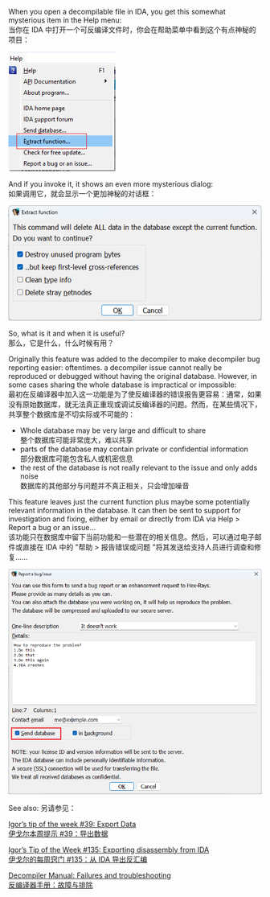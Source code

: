 When you open a decompilable file in IDA, you get this somewhat mysterious item in the Help menu:  
当你在 IDA 中打开一个可反编译文件时，你会在帮助菜单中看到这个有点神秘的项目：

![](assets/2023/07/extractfunc1.png)

And if you invoke it, it shows an even more mysterious dialog:  
如果调用它，就会显示一个更加神秘的对话框：

![](assets/2023/07/extractfunc2.png)

So, what is it and when it is useful?  
那么，它是什么，什么时候有用？

Originally this feature was added to the decompiler to make decompiler bug reporting easier: oftentimes. a decompiler issue cannot really be reproduced or debugged without having the original database. However, in some cases sharing the whole database is impractical or impossible:  
最初在反编译器中加入这一功能是为了使反编译器的错误报告更容易：通常，如果没有原始数据库，就无法真正重现或调试反编译器的问题。然而，在某些情况下，共享整个数据库是不切实际或不可能的：

-   Whole database may be very large and difficult to share  
    整个数据库可能非常庞大，难以共享
-   parts of the database may contain private or confidential information  
    部分数据库可能包含私人或机密信息
-   the rest of the database is not really relevant to the issue and only adds noise  
    数据库的其他部分与问题并不真正相关，只会增加噪音

This feature leaves just the current function plus maybe some potentially relevant information in the database. It can then be sent to support for investigation and fixing, either by email or directly from IDA via Help > Report a bug or an issue…  
该功能只在数据库中留下当前功能和一些潜在的相关信息。然后，可以通过电子邮件或直接在 IDA 中的 "帮助 > 报告错误或问题 "将其发送给支持人员进行调查和修复......

![](assets/2023/07/extractfunc3.png)

See also: 另请参见：

[Igor’s tip of the week #39: Export Data  
伊戈尔本周提示 #39：导出数据](https://hex-rays.com/blog/igors-tip-of-the-week-39-export-data/)

[Igor’s Tip of the Week #135: Exporting disassembly from IDA  
伊戈尔的每周窍门 #135：从 IDA 导出反汇编](https://hex-rays.com/blog/igors-tip-of-the-week-135-exporting-disassembly-from-ida/)

[Decompiler Manual: Failures and troubleshooting  
反编译器手册：故障与排除](https://www.hex-rays.com/products/decompiler/manual/failures.shtml#report)